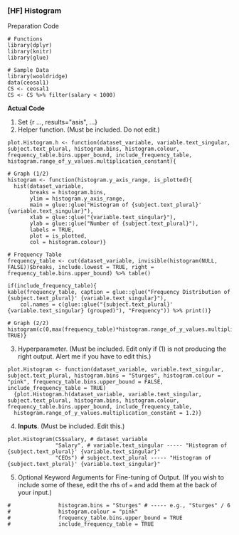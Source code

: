 ### [HF] Histogram
Preparation Code
```
# Functions
library(dplyr)
library(knitr)
library(glue)

# Sample Data
library(wooldridge)
data(ceosal1)
CS <- ceosal1
CS <- CS %>% filter(salary < 1000)
```
**Actual Code**
1. Set {r ..., results="asis", ...}
2. Helper function. (Must be included. Do not edit.)
```
plot.Histogram.h <- function(dataset_variable, variable.text_singular, subject.text_plural, histogram.bins, histogram.colour, frequency_table.bins.upper_bound, include_frequency_table, histogram.range_of_y_values.multiplication_constant){

# Graph (1/2)
histogram <- function(histogram.y_axis_range, is_plotted){
  hist(dataset_variable,
       breaks = histogram.bins,
       ylim = histogram.y_axis_range,
       main = glue::glue("Histogram of {subject.text_plural}' {variable.text_singular}"),
       xlab = glue::glue("{variable.text_singular}"),
       ylab = glue::glue("Number of {subject.text_plural}"),
       labels = TRUE,
       plot = is_plotted,
       col = histogram.colour)}

# Frequency Table
frequency_table <- cut(dataset_variable, invisible(histogram(NULL, FALSE))$breaks, include.lowest = TRUE, right = frequency_table.bins.upper_bound) %>% table() 

if(include_frequency_table){
kable(frequency_table, caption = glue::glue("Frequency Distribution of {subject.text_plural}' {variable.text_singular}"),
    col.names = c(glue::glue("{subject.text_plural}' {variable.text_singular} (grouped)"), "Frequency")) %>% print()}

# Graph (2/2)
histogram(c(0,max(frequency_table)*histogram.range_of_y_values.multiplication_constant), TRUE)}
```
3. Hyperparameter. (Must be included. Edit only if (1) is not producing the right output. Alert me if you have to edit this.)
```
plot.Histogram <- function(dataset_variable, variable.text_singular, subject.text_plural, histogram.bins = "Sturges", histogram.colour = "pink", frequency_table.bins.upper_bound = FALSE, include_frequency_table = TRUE)
  {plot.Histogram.h(dataset_variable, variable.text_singular, subject.text_plural, histogram.bins, histogram.colour, frequency_table.bins.upper_bound, include_frequency_table,
  histogram.range_of_y_values.multiplication_constant = 1.2)}
```
4. **Inputs**. (Must be included. Edit this.)
```
plot.Histogram(CS$salary, # dataset_variable
               "Salary", # variable.text_singular ----- "Histogram of {subject.text_plural}' {variable.text_singular}"
               "CEOs") # subject.text_plural ----- "Histogram of {subject.text_plural}' {variable.text_singular}"
```
5. Optional Keyword Arguments for Fine-tuning of Output. (If you wish to include some of these, edit the rhs of `=` and add them at the back of your input.)
```
#               histogram.bins = "Sturges" # ----- e.g., "Sturges" / 6
#               histogram.colour = "pink"
#               frequency_table.bins.upper_bound = TRUE
#               include_frequency_table = TRUE
```
